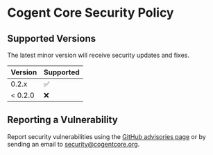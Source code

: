 # Cogent Core Security Policy

## Supported Versions

The latest minor version will receive security updates and fixes.

| Version | Supported          |
| ------- | ------------------ |
| 0.2.x   | :white_check_mark: |
| < 0.2.0   | :x:                |

## Reporting a Vulnerability

Report security vulnerabilities using the [GitHub advisories page](https://github.com/cogentcore/core/security/advisories) or by sending an email to security@cogentcore.org.
